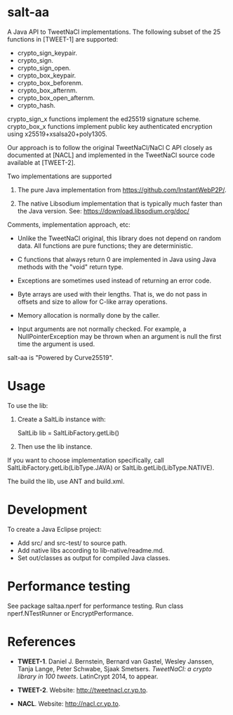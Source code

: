 salt-aa
=======

A Java API to TweetNaCl implementations. The following subset of the 
25 functions in [TWEET-1] are supported:

* crypto_sign_keypair.
* crypto_sign.
* crypto_sign_open.
* crypto_box_keypair.
* crypto_box_beforenm.
* crypto_box_afternm.
* crypto_box_open_afternm.
* crypto_hash.

crypto_sign_x functions implement the ed25519 signature scheme.
crypto_box_x functions implement public key authenticated encryption 
using x25519+xsalsa20+poly1305.

Our approach is to follow the original TweetNaCl/NaCl C API closely
as documented at [NACL] and implemented in the TweetNaCl source code
available at [TWEET-2].

Two implementations are supported

1. The pure Java implementation from 
   https://github.com/InstantWebP2P/.
   
2. The native Libsodium implementation that is typically
much faster than the Java version. See: 
    https://download.libsodium.org/doc/

Comments, implementation approach, etc:

* Unlike the TweetNaCl original, this library does not depend on random 
  data. All functions are pure functions; they are deterministic.
  
* C functions that always return 0 are implemented in Java using 
  Java methods with the "void" return type.
  
* Exceptions are sometimes used instead of returning an error code.

* Byte arrays are used with their lengths. That is, we do not pass in 
  offsets and size to allow for C-like array operations.
  
* Memory allocation is normally done by the caller.

* Input arguments are not normally checked. 
  For example, a NullPointerException may be thrown when an argument is null
  the first time the argument is used.

salt-aa is "Powered by Curve25519".


Usage
=====

To use the lib:

1. Create a SaltLib instance with:

    SaltLib lib = SaltLibFactory.getLib()
    
2. Then use the lib instance.

If you want to choose implementation specifically, 
call SaltLibFactory.getLib(LibType.JAVA) or SaltLib.getLib(LibType.NATIVE).

The build the lib, use ANT and build.xml.


Development
===========

To create a Java Eclipse project:

* Add src/ and src-test/ to source path.
* Add native libs according to lib-native/readme.md.
* Set out/classes as output for compiled Java classes.



Performance testing
===================

See package saltaa.nperf for performance testing. Run class nperf.NTestRunner
or EncryptPerformance.



References
==========

* **TWEET-1**. Daniel J. Bernstein, Bernard van Gastel, Wesley Janssen, Tanja Lange, 
  Peter Schwabe, Sjaak Smetsers. 
  *TweetNaCl: a crypto library in 100 tweets*. LatinCrypt 2014, to appear.
  
* **TWEET-2**. Website: http://tweetnacl.cr.yp.to.

* **NACL**. Website: http://nacl.cr.yp.to.
